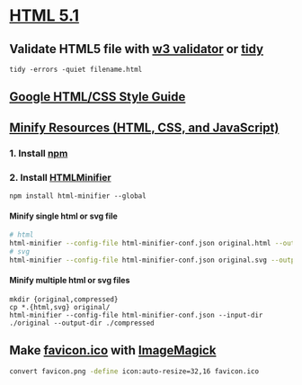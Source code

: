 # [HTML 5.1](https://www.w3.org/TR/html51/)
## Validate HTML5 file with [w3 validator](https://validator.w3.org/) or [tidy](https://github.com/htacg/tidy-html5)
`tidy -errors -quiet filename.html`
## [Google HTML/CSS Style Guide](https://google.github.io/styleguide/htmlcssguide.html)
## [Minify Resources (HTML, CSS, and JavaScript)](https://developers.google.com/speed/docs/insights/MinifyResources)
### 1. Install [npm](../npm/README.md)
### 2. Install [HTMLMinifier](https://github.com/kangax/html-minifier)
`npm install html-minifier --global`
#### Minify single html or svg file
```sh
# html
html-minifier --config-file html-minifier-conf.json original.html --output compressed.html
# svg
html-minifier --config-file html-minifier-conf.json original.svg --output compressed.svg
```
#### Minify multiple html or svg files
```
mkdir {original,compressed}
cp *.{html,svg} original/
html-minifier --config-file html-minifier-conf.json --input-dir ./original --output-dir ./compressed
```
## Make [favicon.ico](https://en.wikipedia.org/wiki/Favicon) with [ImageMagick](http://imagemagick.org/)
```sh
convert favicon.png -define icon:auto-resize=32,16 favicon.ico
```

